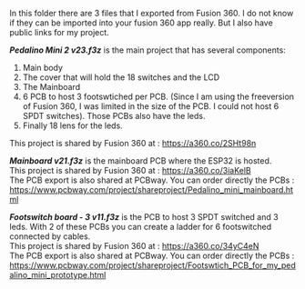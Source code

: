In this folder there are 3 files that I exported from Fusion 360. I do not know if they can be imported into your fusion 360 app really. But I also have public links for my project.

***Pedalino Mini 2 v23.f3z*** is the main project that has several components:
1. Main body
2. The cover that will hold the 18 switches and the LCD
3. The Mainboard
4. 6 PCB to host 3 footswtiched per PCB. (Since I am using the freeversion of Fusion 360, I was limited in the size of the PCB. I could not host 6 SPDT switches). Those PCBs also have the leds.
5. Finally 18 lens for the leds.

This project is shared by Fusion 360 at : https://a360.co/2SHt98n

***Mainboard v21.f3z*** is the mainboard PCB where the ESP32 is hosted.  
This project is shared by Fusion 360 at : https://a360.co/3iaKelB  
The PCB export is also shared at PCBway. You can order directly the PCBs : https://www.pcbway.com/project/shareproject/Pedalino_mini_mainboard.html


***Footswitch board - 3 v11.f3z*** is the PCB to host 3 SPDT switched and 3 leds. With 2 of these PCBs you can create a ladder for 6 footswitched connected by cables.  
This project is shared by Fusion 360 at : https://a360.co/34yC4eN  
The PCB export is also shared at PCBway. You can order directly the PCBs : https://www.pcbway.com/project/shareproject/Footswtich_PCB_for_my_pedalino_mini_prototype.html  

